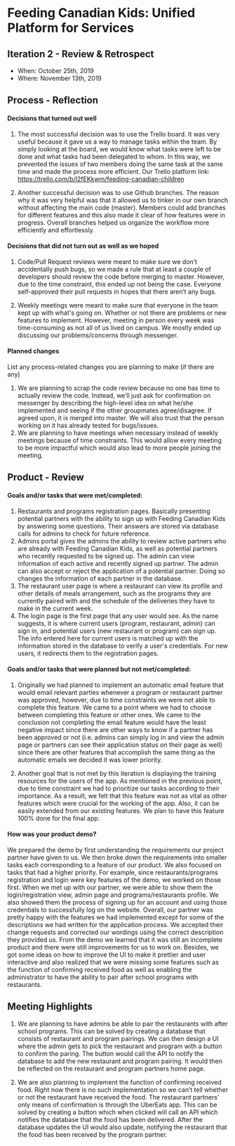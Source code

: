 # Feeding Canadian Kids: Unified Platform for Services

## Iteration 2 - Review & Retrospect

 * When: October 25th, 2019
 * Where: November 13th, 2019

## Process - Reflection
#### Decisions that turned out well

1. The most successful decision was to use the Trello board. It was very useful because it gave us a way to manage tasks within the team. By simply looking at the board, we would know what tasks were left to be done and what tasks had been delegated to whom. In this way, we prevented the issues of two members doing the same task at the same time and made the process more efficient. Our Trello platform link: https://trello.com/b/l2fEKkwm/feeding-canadian-children

2. Another successful decision was to use Github branches. The reason why it was very helpful was that it allowed us to tinker in our own branch without affecting the main code (master). Members could add branches for different features and this also made it clear of how features were in progress. Overall branches helped us organize the workflow more efficiently and effortlessly.

#### Decisions that did not turn out as well as we hoped

1. Code/Pull Request reviews were meant to make sure we don’t accidentally push bugs, so we made a rule that at least a couple of developers should review the code before merging to master. However, due to the time constraint, this ended up not being the case. Everyone self-approved their pull requests in hopes that there aren’t any bugs.

2. Weekly meetings were meant to make sure that everyone in the team kept up with what's going on. Whether or not there are problems or new features to implement. However, meeting in person every week was time-consuming as not all of us lived on campus. We mostly ended up discussing our problems/concerns through messenger.

#### Planned changes

List any process-related changes you are planning to make (if there are any)

1. We are planning to scrap the code review because no one has time to actually review the code. Instead, we’ll just ask for confirmation on messenger by describing the high-level idea on what he/she implemented and seeing if the other groupmates agree/disagree. If agreed upon, it is merged into master. We will also trust that the person working on it has already tested for bugs/issues. 
2. We are planning to have meetings when necessary instead of weekly meetings because of time constraints. This would allow every meeting to be more impactful which would also lead to more people joining the meeting.



## Product - Review

#### Goals and/or tasks that were met/completed:
1. Restaurants and programs registration pages. Basically presenting potential partners with the ability to sign up with Feeding Canadian Kids by answering some questions. Their answers are stored via database calls for admins to check for future reference.
2. Admins portal gives the admins the ability to review active partners who are already with Feeding Canadian Kids, as well as potential partners who recently requested to be signed up. The admin can view information of each active and recently signed up partner. The admin can also accept or reject the application of a potential partner. Doing so changes the information of each partner in the database.
3. The restaurant user page is where a restaurant can view its profile and other details of meals arrangement, such as the programs they are currently paired with and the schedule of the deliveries they have to make in the current week.
4. The login page is the first page that any user would see. As the name suggests, it is where current users (program, restaurant, admin) can sign in, and potential users (new restaurant or program) can sign up. The info entered here for current users is matched up with the information stored in the database to verify a user's credentials. For new users, it redirects them to the registration pages.




#### Goals and/or tasks that were planned but not met/completed:

1. Originally we had planned to implement an automatic email feature that would email relevant parties whenever a program or restaurant partner was approved, however, due to time constraints we were not able to complete this feature. We came to a point where we had to choose between completing this feature or other ones. We came to the conclusion not completing the email feature would have the least negative impact since there are other ways to know if a partner has been approved or not (i.e. admins can simply log in and view the admin page or partners can see their application status on their page as well) since there are other features that accomplish the same thing as the automatic emails we decided it was lower priority. 

2. Another goal that is not met by this iteration is displaying the training resources for the users of the app. As mentioned in the previous point, due to time constraint we had to prioritize our tasks according to their importance. As a result, we felt that this feature was not as vital as other features which were crucial for the working of the app. Also, it can be easily extended from our existing features.  We plan to have this feature 100% done for the final app.

#### How was your product demo?
We prepared the demo by first understanding the requirements our project partner have given to us. We then broke down the requirements into smaller tasks each corresponding to a feature of our product. We also focused on tasks that had a higher priority. For example, since restaurants/programs registration and login were key features of the demo, we worked on those first. When we met up with our partner, we were able to show them the login/registration view, admin page and programs/restaurants profile. We also showed them the process of signing up for an account and using those credentials to successfully log on the website. Overall, our partner was pretty happy with the features we had implemented except for some of the descriptions we had written for the application process. We accepted their change requests and corrected our wordings using the correct description they provided us. From the demo we learned that it was still an incomplete product and there were still improvements for us to work on. Besides, we got some ideas on how to improve the UI to make it prettier and user interactive and also realized that we were missing some features such as the function of confirming received food as well as enabling the administrator to have the ability to pair after school programs with restaurants.

## Meeting Highlights
1. We are planning to have admins be able to pair the restaurants with after school programs. This can be solved by creating a database that consists of restaurant and program pairings. We can then design a UI where the admin gets to pick the restaurant and program with a button to confirm the paring. The button would call the API to notify the database to add the new restaurant and program pairing. It would then be reflected on the restaurant and program partners home page.

2. We are also planning to implement the function of confirming received food. Right now there is no such implementation so we can’t tell whether or not the restaurant have received the food. The restaurant partners’ only means of confirmation is through the UberEats app. This can be solved by creating a button which when clicked will call an API which notifies the database that the food has been delivered. After the database updates the UI would also update, notifying the restaurant that the food has been received by the program partner.






